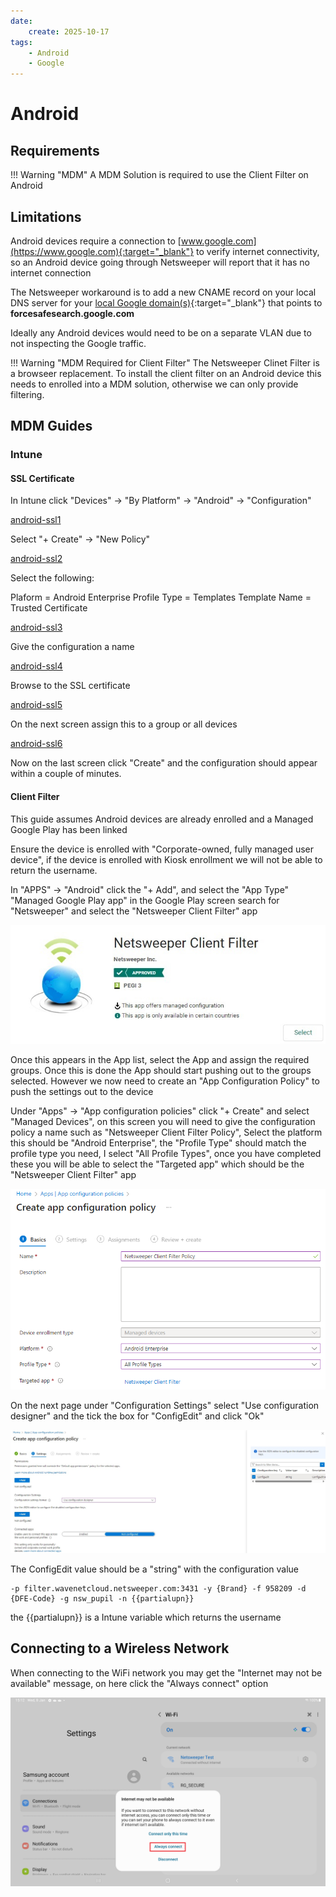 ```yaml
---
date:
    create: 2025-10-17
tags:
    - Android
    - Google
---
```

# Android


## Requirements

!!! Warning "MDM"
    A MDM Solution is required to use the Client Filter on Android

## Limitations
Android devices require a connection to [www.google.com](https://www.google.com){:target="_blank"}  to verify internet connectivity, so an Android device going through Netsweeper will report that it has no internet connection

The Netsweeper workaround is to add a new CNAME record on your local DNS server for your [local Google domain(s)](https://www.google.com/supported_domains){:target="_blank"} that points to **forcesafesearch.google.com**

Ideally any Android devices would need to be on a separate VLAN due to not inspecting the Google traffic.

!!! Warning "MDM Required for Client Filter"
    The Netsweeper Clinet Filter is a browseer replacement. To install the client filter on an Android device this needs to enrolled into a MDM solution, otherwise we can only provide filtering.

## MDM Guides

### Intune

#### SSL Certificate

In Intune click "Devices" -> "By Platform" -> "Android" -> "Configuration"

[android-ssl1](media/android/android-ssl1.png)

Select "+ Create" -> "New Policy"

[android-ssl2](media/android/android-ssl2.png)

Select the following:

Plaform = Android Enterprise
Profile Type = Templates
Template Name = Trusted Certificate

[android-ssl3](media/android/android-ssl3.png)

Give the configuration a name

[android-ssl4](media/android/android-ssl4.png)

Browse to the SSL certificate

[android-ssl5](media/android/android-ssl5.png)

On the next screen assign this to a group or all devices

[android-ssl6](media/android/android-ssl6.png)

Now on the last screen click "Create" and the configuration should appear within a couple of minutes.

#### Client Filter

This guide assumes Android devices are already enrolled and a Managed Google Play has been linked

Ensure the device is enrolled with "Corporate-owned, fully managed user device", if the device is enrolled with Kiosk enrollment we will not be able to return the username.

In "APPS" -> "Android" click the "+ Add", and select the "App Type" "Managed Google Play app" in the Google Play screen search for "Netsweeper" and select the "Netsweeper Client Filter" app

![android-gp1](media/android/android-gp1.png)

Once this appears in the App list, select the App and assign the required groups. Once this is done the App should start pushing out to the groups selected. However we now need to create an "App Configuration Policy" to push the settings out to the device

Under "Apps" -> "App configuration policies" click "+ Create" and select "Managed Devices", on this screen you will need to give the configuration policy a name such as "Netsweeper Client Filter Policy", Select the platform this should be "Android Enterprise", the "Profile Type" should match the profile type you need, I select "All Profile Types", once you have completed these you will be able to select the "Targeted app" which should be the "Netsweeper Client Filter" app

![android-in1](media/android/android-in1.png)

On the next page under "Configuration Settings" select "Use configuration designer" and the tick the box for "ConfigEdit" and click "Ok"

![android-in2](media/android/android-in2.png)

The ConfigEdit value should be a "string" with the configuration value

``` text
-p filter.wavenetcloud.netsweeper.com:3431 -y {Brand} -f 958209 -d {DFE-Code} -g nsw_pupil -n {{partialupn}} 
```

the {{partialupn}} is a Intune variable which returns the username

## Connecting to a Wireless Network

When connecting to the WiFi network you may get the "Internet may not be available" message, on here click the "Always connect" option

![android-wifi1](media/android/android-wifi1.png)